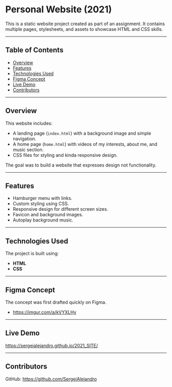 # Personal Website (2021)  

This is a static website project created as part of an assignment. 
It contains multiple pages, stylesheets, and assets to showcase HTML and CSS skills.

---

## Table of Contents
- [Overview](#overview)
- [Features](#features)
- [Technologies Used](#technologies-used)
- [Figma Concept](#figma-concept)
- [Live Demo](#live-demo)
- [Contributors](#contributors)

---

## Overview  
This website includes:
- A landing page (`index.html`) with a background image and simple navigation.
- A home page (`home.html`) with videos of my interests, about me, and music section.
- CSS files for styling and kinda responsive design.

The goal was to build a website that expresses design not functionality.

---

## Features  
- Hamburger menu with links.  
- Custom styling using CSS.  
- Responsive design for different screen sizes.  
- Favicon and background images. 
- Autoplay background music. 

---

## Technologies Used  
The project is built using:
- **HTML**
- **CSS**

---

## Figma Concept
The concept was first drafted quickly on Figma.
- https://imgur.com/a/kVYXLHy

---

## Live Demo
https://sergeialejandro.github.io/2021_SITE/

---

## Contributors
GitHub: https://github.com/SergeiAlejandro

